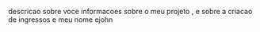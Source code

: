 descricao sobre voce 
informacoes sobre o meu projeto , e sobre a criacao de ingressos e meu nome  ejohn
